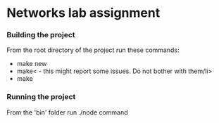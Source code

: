 <h1>
   Networks lab assignment
</h1>
<h3>
  Building the project
</h3>
<p>
  From the root directory of the project run these commands:
  <ul>
    <li>make new</li>
    <li>make< - this might report some issues. Do not bother with them/li>
    <li>make</li>
  </ul>
</p>
<h3>
  Running the project
</h3>
<p>
  From the 'bin' folder run ./node command
</p>
